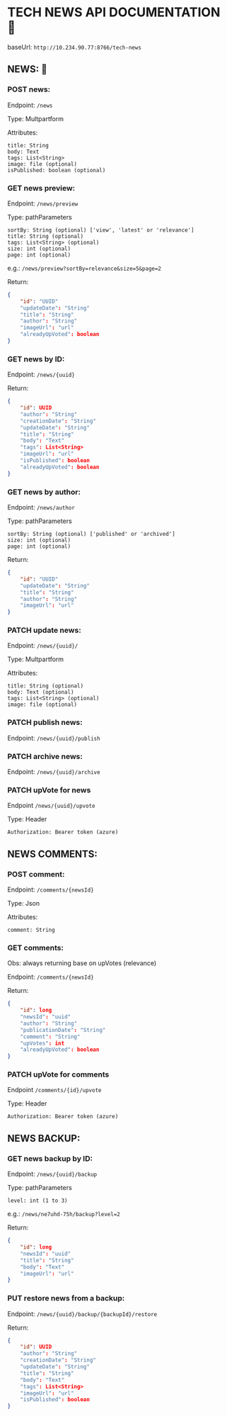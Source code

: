 # TECH NEWS API DOCUMENTATION 📃

baseUrl: `http://10.234.90.77:8766/tech-news`


## NEWS: 📰

### POST news:
Endpoint: `/news`

Type: Multpartform

Attributes:

    title: String
    body: Text
    tags: List<String>
    image: file (optional)
    isPublished: boolean (optional)


### GET news preview:
Endpoint: `/news/preview`

Type: pathParameters

    sortBy: String (optional) ['view', 'latest' or 'relevance']
    title: String (optional)
    tags: List<String> (optional)
    size: int (optional)
    page: int (optional)

e.g.: `/news/preview?sortBy=relevance&size=5&page=2`

Return:
```json
{ 
    "id": "UUID"
    "updateDate": "String"
    "title": "String"
    "author": "String" 
    "imageUrl": "url"
    "alreadyUpVoted": boolean
}
```

### GET news by ID:     
Endpoint: `/news/{uuid}`

Return:
```json
{
    "id": UUID
    "author": "String" 
    "creationDate": "String"
    "updateDate": "String"
    "title": "String"
    "body": "Text"
    "tags": List<String>
    "imageUrl": "url"
    "isPublished": boolean
    "alreadyUpVoted": boolean
}
```

### GET news by author:
    
Endpoint: `/news/author`

Type: pathParameters

    sortBy: String (optional) ['published' or 'archived']
    size: int (optional)
    page: int (optional)

Return: 
```json
{
    "id": "UUID"
    "updateDate": "String"
    "title": "String"
    "author": "String" 
    "imageUrl": "url"
}
```


### PATCH update news:  
Endpoint: `/news/{uuid}/`

Type: Multpartform
    
Attributes:

    title: String (optional)
    body: Text (optional)
    tags: List<String> (optional)
    image: file (optional) 


### PATCH publish news:
Endpoint: `/news/{uuid}/publish`


### PATCH archive news: 
Endpoint: `/news/{uuid}/archive`

### PATCH upVote for news
Endpoint `/news/{uuid}/upvote`

Type: Header

    Authorization: Bearer token (azure)


## NEWS COMMENTS:

### POST comment:
Endpoint: `/comments/{newsId}`

Type: Json

Attributes: 

    comment: String


### GET comments:
Obs: always returning base on upVotes (relevance)

Endpoint: `/comments/{newsId}`

Return:
```json
{
    "id": long
    "newsId": "uuid"
    "author": "String"
    "publicationDate": "String"
    "comment": "String"
    "upVotes": int
    "alreadyUpVoted": boolean
}
```

### PATCH upVote for comments
Endpoint `/comments/{id}/upvote`

Type: Header

    Authorization: Bearer token (azure)


## NEWS BACKUP:

### GET news backup by ID:
Endpoint: `/news/{uuid}/backup`

Type: pathParameters

    level: int (1 to 3)
        
e.g.: `/news/ne7uhd-75h/backup?level=2`

Return: 
```json
{
    "id": long
    "newsId": "uuid"
    "title": "String"
    "body": "Text"
    "imageUrl": "url"
}
```
            
### PUT restore news from a backup:
Endpoint: `/news/{uuid}/backup/{backupId}/restore`

Return:
```json
{
    "id": UUID
    "author": "String" 
    "creationDate": "String"
    "updateDate": "String"
    "title": "String"
    "body": "Text"
    "tags": List<String>
    "imageUrl": "url"
    "isPublished": boolean
} 
```
    
